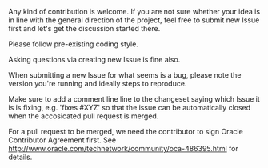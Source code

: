 Any kind of contribution is welcome. If you are not sure whether your idea is in line with 
the general direction of the project, feel free to submit new Issue first and let's get the discussion started there.

Please follow pre-existing coding style.

Asking questions via creating new Issue is fine also.

When submitting a new Issue for what seems is a bug, please note the version you're running and ideally steps to reproduce.

Make sure to add a comment line line to the changeset saying which Issue it is is fixing, e.g. 'fixes #XYZ' so that the issue can be automatically closed when the accosicated pull request is merged.

For a pull request to be merged, we need the contributor to sign Oracle Contributor Agreement first.
See http://www.oracle.com/technetwork/community/oca-486395.html for details.
